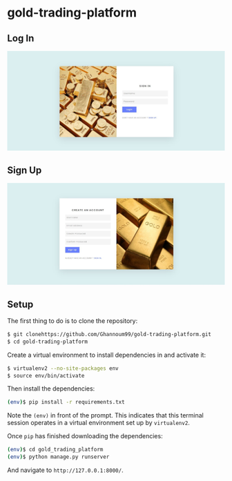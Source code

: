 # gold-trading-platform

## Log In
<div>
  <img src="https://github.com/Ghannoum99/gold-trading-platform/blob/main/login-image.jpeg">
</div>

## Sign Up
<div>
  <img src="https://github.com/Ghannoum99/gold-trading-platform/blob/main/signup-image.jpeg">
</div>

## Setup

The first thing to do is to clone the repository:

```sh
$ git clonehttps://github.com/Ghannoum99/gold-trading-platform.git
$ cd gold-trading-platform
```

Create a virtual environment to install dependencies in and activate it:

```sh
$ virtualenv2 --no-site-packages env
$ source env/bin/activate
```

Then install the dependencies:

```sh
(env)$ pip install -r requirements.txt
```
Note the `(env)` in front of the prompt. This indicates that this terminal
session operates in a virtual environment set up by `virtualenv2`.

Once `pip` has finished downloading the dependencies:
```sh
(env)$ cd gold_trading_platform
(env)$ python manage.py runserver
```
And navigate to `http://127.0.0.1:8000/`.

